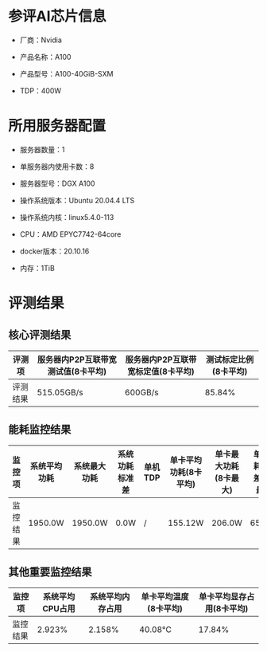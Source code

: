 # 参评AI芯片信息

* 厂商：Nvidia


* 产品名称：A100
* 产品型号：A100-40GiB-SXM
* TDP：400W

# 所用服务器配置

* 服务器数量：1


* 单服务器内使用卡数：8
* 服务器型号：DGX A100
* 操作系统版本：Ubuntu 20.04.4 LTS
* 操作系统内核：linux5.4.0-113
* CPU：AMD EPYC7742-64core
* docker版本：20.10.16
* 内存：1TiB

# 评测结果

## 核心评测结果

| 评测项  | 服务器内P2P互联带宽测试值(8卡平均) | 服务器内P2P互联带宽标定值(8卡平均) | 测试标定比例(8卡平均) |
| ---- | -------------- | -------------- | ------------ |
| 评测结果 | 515.05GB/s    | 600GB/s       | 85.84%        |

## 能耗监控结果

| 监控项  | 系统平均功耗  | 系统最大功耗  | 系统功耗标准差 | 单机TDP | 单卡平均功耗(8卡平均) | 单卡最大功耗(8卡最大) | 单卡功耗标准差(8卡最大) | 单卡TDP |
| ---- | ------- | ------- | ------- | ----- | ------------ | ------------ | ------------- | ----- |
| 监控结果 | 1950.0W | 1950.0W | 0.0W    | /     | 155.12W       | 206.0W       | 65.95W        | 400W  |

## 其他重要监控结果

| 监控项  | 系统平均CPU占用 | 系统平均内存占用 | 单卡平均温度(8卡平均) | 单卡平均显存占用(8卡平均) |
| ---- | --------- | -------- | ------------ | -------------- |
| 监控结果 | 2.923%    | 2.158%   | 40.08°C      | 17.84%        |
